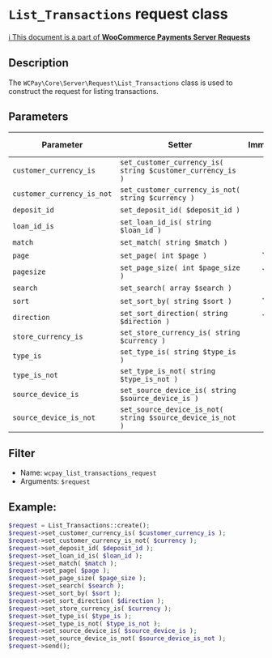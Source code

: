 # `List_Transactions` request class

[ℹ️ This document is a part of __WooCommerce Payments Server Requests__](../requests.md)

## Description

The `WCPay\Core\Server\Request\List_Transactions` class is used to construct the request for listing transactions.

## Parameters


| Parameter                  | Setter                                                     | Immutable | Required | Default value |
|----------------------------|------------------------------------------------------------|:---------:|:--------:|:-------------:|
| `customer_currency_is`     | `set_customer_currency_is( string $customer_currency_is )` |     -     |    -     |       -       |
| `customer_currency_is_not` | `set_customer_currency_is_not( string $currency )`         |     -     |    -     |       -       |
| `deposit_id`               | `set_deposit_id( $deposit_id )`                            |     -     |    -     |       -       |
| `loan_id_is`               | `set_loan_id_is( string $loan_id )`                        |     -     |    -     |       -       |
| `match`                    | `set_match( string $match )`                               |     -     |    -     |       -       |
| `page`                     | `set_page( int $page )`                                    |    Yes    |    -     |       -       |
| `pagesize`                 | `set_page_size( int $page_size )`                          |    Yes    |    -     |     `25`      |
| `search`                   | `set_search( array $search )`                              |     -     |    -     |       -       |
| `sort`                     | `set_sort_by( string $sort )`                              |    Yes    |    -     |  `'created'`  |
| `direction`                | `set_sort_direction( string $direction )`                  |    Yes    |    -     |   `'desc'`    |
| `store_currency_is`        | `set_store_currency_is( string $currency )`                |     -     |    -     |       -       |
| `type_is`                  | `set_type_is( string $type_is )`                           |     -     |    -     |       -       |
| `type_is_not`              | `set_type_is_not( string $type_is_not )`                   |     -     |    -     |       -       |
| `source_device_is`         | `set_source_device_is( string $source_device_is )`         |     -     |    -     |       -       |
| `source_device_is_not`     | `set_source_device_is_not( string $source_device_is_not )` |     -     |    -     |       -       |


## Filter

- Name: `wcpay_list_transactions_request`
- Arguments: `$request`

## Example:

```php
$request = List_Transactions::create();
$request->set_customer_currency_is( $customer_currency_is );
$request->set_customer_currency_is_not( $currency );
$request->set_deposit_id( $deposit_id );
$request->set_loan_id_is( $loan_id );
$request->set_match( $match );
$request->set_page( $page );
$request->set_page_size( $page_size );
$request->set_search( $search );
$request->set_sort_by( $sort );
$request->set_sort_direction( $direction );
$request->set_store_currency_is( $currency );
$request->set_type_is( $type_is );
$request->set_type_is_not( $type_is_not );
$request->set_source_device_is( $source_device_is );
$request->set_source_device_is_not( $source_device_is_not );
$request->send();
```
